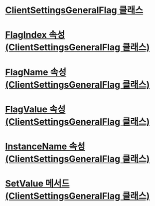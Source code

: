 # [ClientSettingsGeneralFlag 클래스](clientsettingsgeneralflag-class.md)
# [FlagIndex 속성 (ClientSettingsGeneralFlag 클래스)](flagindex-property-clientsettingsgeneralflag-class.md)
# [FlagName 속성 (ClientSettingsGeneralFlag 클래스)](flagname-property-clientsettingsgeneralflag-class.md)
# [FlagValue 속성 (ClientSettingsGeneralFlag 클래스)](flagvalue-property-clientsettingsgeneralflag-class.md)
# [InstanceName 속성 (ClientSettingsGeneralFlag 클래스)](instancename-property-clientsettingsgeneralflag-class.md)
# [SetValue 메서드 (ClientSettingsGeneralFlag 클래스)](setvalue-method-clientsettingsgeneralflag-class.md)
